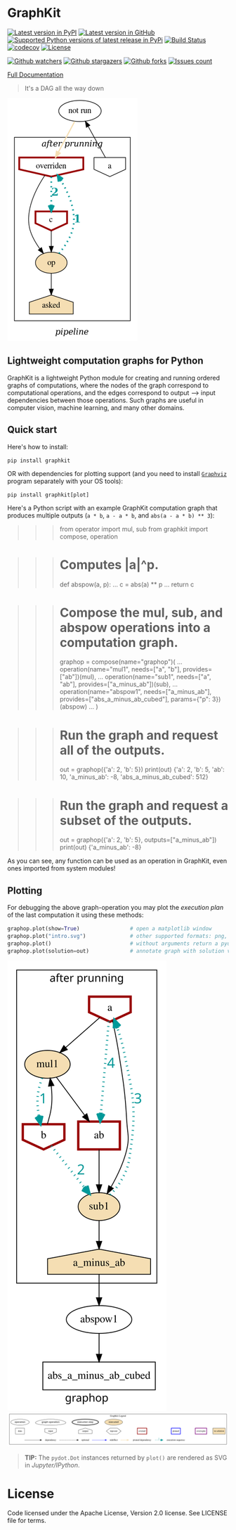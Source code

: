 # GraphKit

[![Latest version in PyPI](https://img.shields.io/pypi/v/graphkit.svg?label=PyPi%20version)](https://img.shields.io/pypi/v/graphkit.svg?label=PyPi%20version) [![Latest version in GitHub](https://img.shields.io/github/v/release/yahoo/graphkit.svg?label=GitHub%20release&include_prereleases)](https://img.shields.io/github/v/release/yahoo/graphkit.svg?label=GitHub%20release&include_prereleases) [![Supported Python versions of latest release in PyPi](https://img.shields.io/pypi/pyversions/graphkit.svg?label=Python)](https://img.shields.io/pypi/pyversions/graphkit.svg?label=Python) [![Build Status](https://travis-ci.org/yahoo/graphkit.svg?branch=master)](https://travis-ci.org/yahoo/graphkit) [![codecov](https://codecov.io/gh/yahoo/graphkit/branch/master/graph/badge.svg)](https://codecov.io/gh/yahoo/graphkit) [![License](https://img.shields.io/pypi/l/graphkit.svg)](https://img.shields.io/pypi/l/graphkit.svg)

[![Github watchers](https://img.shields.io/github/watchers/yahoo/graphkit.svg?style=social)](https://img.shields.io/github/watchers/yahoo/graphkit.svg?style=social) [![Github stargazers](https://img.shields.io/github/stars/yahoo/graphkit.svg?style=social)](https://img.shields.io/github/stars/yahoo/graphkit.svg?style=social) [![Github forks](https://img.shields.io/github/forks/yahoo/graphkit.svg?style=social)](https://img.shields.io/github/forks/yahoo/graphkit.svg?style=social) [![Issues count](http://img.shields.io/github/issues/yahoo/graphkit.svg?style=social)](http://img.shields.io/github/issues/yahoo/graphkit.svg?style=social) 

[Full Documentation](https://pythonhosted.org/graphkit/)

> It's a DAG all the way down

![Sample graph](docs/source/images/test_pruning_not_overrides_given_intermediate-asked.png "Sample graph")

## Lightweight computation graphs for Python

GraphKit is a lightweight Python module for creating and running ordered graphs of computations,
where the nodes of the graph correspond to computational operations, and the edges
correspond to output --> input dependencies between those operations.
Such graphs are useful in computer vision, machine learning, and many other domains.

## Quick start

Here's how to install:

    pip install graphkit

OR with dependencies for plotting support (and you need to install [`Graphviz`](https://graphviz.org)
program separately with your OS tools):

    pip install graphkit[plot]

Here's a Python script with an example GraphKit computation graph that produces
multiple outputs (`a * b`, `a - a * b`, and `abs(a - a * b) ** 3`):

>>> from operator import mul, sub
>>> from graphkit import compose, operation

>>> # Computes |a|^p.
>>> def abspow(a, p):
...     c = abs(a) ** p
...     return c

>>> # Compose the mul, sub, and abspow operations into a computation graph.
>>> graphop = compose(name="graphop")(
...     operation(name="mul1", needs=["a", "b"], provides=["ab"])(mul),
...     operation(name="sub1", needs=["a", "ab"], provides=["a_minus_ab"])(sub),
...     operation(name="abspow1", needs=["a_minus_ab"], provides=["abs_a_minus_ab_cubed"], params={"p": 3})(abspow)
... )

>>> # Run the graph and request all of the outputs.
>>> out = graphop({'a': 2, 'b': 5})
>>> print(out)
{'a': 2, 'b': 5, 'ab': 10, 'a_minus_ab': -8, 'abs_a_minus_ab_cubed': 512}

>>> # Run the graph and request a subset of the outputs.
>>> out = graphop({'a': 2, 'b': 5}, outputs=["a_minus_ab"])
>>> print(out)
{'a_minus_ab': -8}

As you can see, any function can be used as an operation in GraphKit, even ones imported from system modules!


## Plotting

For debugging the above graph-operation you may plot the *execution plan*
of the last computation it using these methods:

```python
graphop.plot(show=True)                # open a matplotlib window
graphop.plot("intro.svg")              # other supported formats: png, jpg, pdf, ...
graphop.plot()                         # without arguments return a pydot.DOT object
graphop.plot(solution=out)             # annotate graph with solution values
```

![Intro graph](docs/source/images/intro.svg "Intro graph")
![Graphkit Legend](docs/source/images/GraphkitLegend.svg "Graphkit Legend")

> **TIP:** The `pydot.Dot` instances returned by `plot()` are rendered as SVG in *Jupyter/IPython*.

# License

Code licensed under the Apache License, Version 2.0 license. See LICENSE file for terms.
